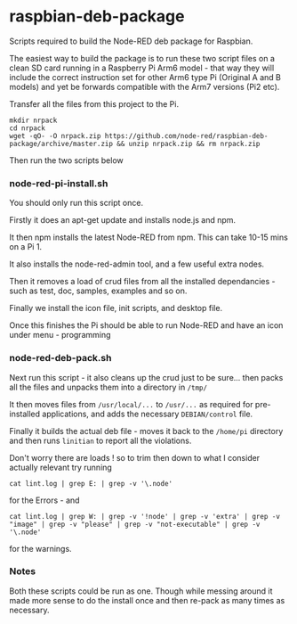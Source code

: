 # raspbian-deb-package
Scripts required to build the Node-RED deb package for Raspbian.

The easiest way to build the package is to run these two script files on a clean
SD card running in a Raspberry Pi Arm6 model - that way they will include the
correct instruction set for other Arm6 type Pi (Original A and B models) and yet
be forwards compatible with the Arm7 versions (Pi2 etc).

Transfer all the files from this project to the Pi.

    mkdir nrpack
    cd nrpack
    wget -qO- -O nrpack.zip https://github.com/node-red/raspbian-deb-package/archive/master.zip && unzip nrpack.zip && rm nrpack.zip

Then run the two scripts below

### node-red-pi-install.sh

You should only run this script once.

Firstly it does an apt-get update and installs node.js and npm.

It then npm installs the latest Node-RED from npm. This can take 10-15 mins on a Pi 1.

It also installs the node-red-admin tool, and a few useful extra nodes.

Then it removes a load of crud files from all the installed dependancies -
such as test, doc, samples, examples and so on.

Finally we install the icon file, init scripts, and desktop file.

Once this finishes the Pi should be able to run Node-RED and have an icon under
menu - programming

### node-red-deb-pack.sh

Next run this script - it also cleans up the crud just to be sure... then packs
all the files and unpacks them into a directory in `/tmp/`

It then moves files from `/usr/local/...` to `/usr/...`  as required for pre-installed applications, and adds the necessary `DEBIAN/control` file.

Finally it builds the actual deb file - moves it back to the `/home/pi` directory and then runs `linitian` to report all the violations.

Don't worry there are loads ! so to trim then down to what I consider actually relevant try running

    cat lint.log | grep E: | grep -v '\.node'

for the Errors - and

    cat lint.log | grep W: | grep -v '!node' | grep -v 'extra' | grep -v "image" | grep -v "please" | grep -v "not-executable" | grep -v '\.node'

for the warnings.

### Notes

Both these scripts could be run as one. Though while messing around it made more sense to do the install once and then re-pack as many times as necessary.
